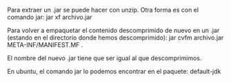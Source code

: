 Para extraer un .jar se puede hacer con unzip.
Otra forma es con el comando jar: jar xf archivo.jar

Para volver a empaquetar el contenido descomprimido de nuevo en un .jar (estando en el directorio donde hemos descomprimido):
jar cvfm archivo.jar META-INF/MANIFEST.MF .

El nombre del nuevo .jar tiene que ser igual al que descomprimimos.

En ubuntu, el comando jar lo podemos encontrar en el paquete: default-jdk
